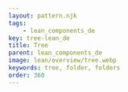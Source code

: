 ```yaml
---
layout: pattern.njk
tags: 
    - lean_components_de
key: tree-lean_de
title: Tree
parent: lean_components_de
image: lean/overview/tree.webp
keywords: tree, folder, folders
order: 360
---
```

